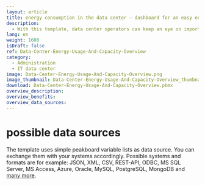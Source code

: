 ```yaml
---
layout: article
title: energy consumption in the data center – dashboard for an easy energy monitoring
description: 
  - With this template, data center operators can keep an eye on important key figures of their data center, such as energy consumption, at all times and no matter where in the world the data centers are located. Thanks to real-time data, this dashboard provides a quick overview of key figures relevant to data centers, such as energy consumption, capacity, waste heat, computing power, workload. A visual alarm can be triggered when certain threshold values are reached. This increases availability, improves energy efficiency, and helps to detect problems early. Download now!
lang: en
weight: 1600
isDraft: false
ref: Data-Center-Energy-Usage-And-Capacity-Overview
category:
  - Administration
  - IT data center
image: Data-Center-Energy-Usage-And-Capacity-Overview.png
image_thumbnail: Data-Center-Energy-Usage-And-Capacity-Overview_thumbnail.png
download: Data-Center-Energy-Usage-And-Capacity-Overview.pbmx
overview_description:
overview_benefits:
overview_data_sources:
---
```


# possible data sources

The template uses simple peakboard variable lists as data source. You can exchange them with your systems accordingly. Possible systems and formats are for example: JSON, XML, CSV, REST-API, ODBC, MS SQL Server, MS Access, Azure, Oracle, MySQL, PostgreSQL, MongoDB and [many more](https://peakboard.com/en/data-connections/).
